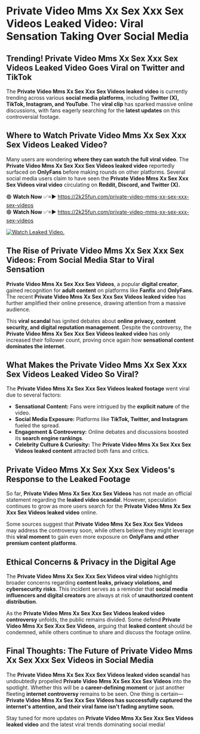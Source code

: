 # Private Video Mms Xx Sex Xxx Sex Videos Leaked Video: Viral Sensation Taking Over Social Media

## **Trending! Private Video Mms Xx Sex Xxx Sex Videos Leaked Video Goes Viral on Twitter and TikTok**
The **Private Video Mms Xx Sex Xxx Sex Videos leaked video** is currently trending across various **social media platforms**, including **Twitter (X), TikTok, Instagram, and YouTube**. The **viral clip** has sparked massive online discussions, with fans eagerly searching for the **latest updates** on this controversial footage.

## **Where to Watch Private Video Mms Xx Sex Xxx Sex Videos Leaked Video?**
Many users are wondering **where they can watch the full viral video**. The **Private Video Mms Xx Sex Xxx Sex Videos leaked video** reportedly surfaced on **OnlyFans** before making rounds on other platforms. Several social media users claim to have seen the **Private Video Mms Xx Sex Xxx Sex Videos viral video** circulating on **Reddit, Discord, and Twitter (X).**

🟢 **Watch Now** ✅=► https://2k25fun.com/private-video-mms-xx-sex-xxx-sex-videos  
🟢 **Watch Now** ✅=► https://2k25fun.com/private-video-mms-xx-sex-xxx-sex-videos  

[![Watch Leaked Video.](https://miro.medium.com/v2/resize:fit:828/format:webp/1*cilzJN44JGOrTw9NJCrNHA.gif "Watch Leaked Video")](https://2k25fun.com/private-video-mms-xx-sex-xxx-sex-videos)

## **The Rise of Private Video Mms Xx Sex Xxx Sex Videos: From Social Media Star to Viral Sensation**
**Private Video Mms Xx Sex Xxx Sex Videos**, a popular **digital creator**, gained recognition for **adult content** on platforms like **Fanfix** and **OnlyFans**. The recent **Private Video Mms Xx Sex Xxx Sex Videos leaked video** has further amplified their online presence, drawing attention from a massive audience.

This **viral scandal** has ignited debates about **online privacy, content security, and digital reputation management**. Despite the controversy, the **Private Video Mms Xx Sex Xxx Sex Videos leaked video** has only increased their follower count, proving once again how **sensational content dominates the internet**.

## **What Makes the Private Video Mms Xx Sex Xxx Sex Videos Leaked Video So Viral?**
The **Private Video Mms Xx Sex Xxx Sex Videos leaked footage** went viral due to several factors:
- **Sensational Content:** Fans were intrigued by the **explicit nature** of the video.
- **Social Media Exposure:** Platforms like **TikTok, Twitter, and Instagram** fueled the spread.
- **Engagement & Controversy:** Online debates and discussions boosted its **search engine rankings**.
- **Celebrity Culture & Curiosity:** The **Private Video Mms Xx Sex Xxx Sex Videos leaked content** attracted both fans and critics.

## **Private Video Mms Xx Sex Xxx Sex Videos's Response to the Leaked Footage**
So far, **Private Video Mms Xx Sex Xxx Sex Videos** has not made an official statement regarding the **leaked video scandal**. However, speculation continues to grow as more users search for the **Private Video Mms Xx Sex Xxx Sex Videos leaked video** online.

Some sources suggest that **Private Video Mms Xx Sex Xxx Sex Videos** may address the controversy soon, while others believe they might leverage this **viral moment** to gain even more exposure on **OnlyFans and other premium content platforms**.

## **Ethical Concerns & Privacy in the Digital Age**
The **Private Video Mms Xx Sex Xxx Sex Videos viral video** highlights broader concerns regarding **content leaks, privacy violations, and cybersecurity risks**. This incident serves as a reminder that **social media influencers and digital creators** are always at risk of **unauthorized content distribution**.

As the **Private Video Mms Xx Sex Xxx Sex Videos leaked video controversy** unfolds, the public remains divided. Some defend **Private Video Mms Xx Sex Xxx Sex Videos**, arguing that **leaked content** should be condemned, while others continue to share and discuss the footage online.

## **Final Thoughts: The Future of Private Video Mms Xx Sex Xxx Sex Videos in Social Media**
The **Private Video Mms Xx Sex Xxx Sex Videos leaked video scandal** has undoubtedly propelled **Private Video Mms Xx Sex Xxx Sex Videos** into the spotlight. Whether this will be a **career-defining moment** or just another fleeting **internet controversy** remains to be seen. One thing is certain—**Private Video Mms Xx Sex Xxx Sex Videos has successfully captured the internet's attention, and their viral fame isn't fading anytime soon.**

Stay tuned for more updates on **Private Video Mms Xx Sex Xxx Sex Videos leaked video** and the latest viral trends dominating social media!